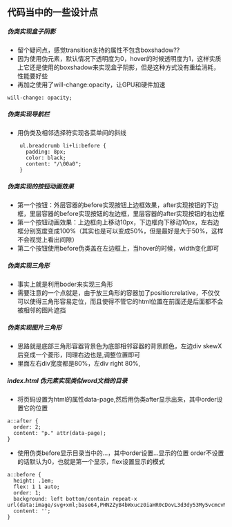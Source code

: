 ## 代码当中的一些设计点
#####  伪类实现盒子阴影
* 留个疑问点，感觉transition支持的属性不包含boxshadow??
* 因为使用伪元素，默认情况下透明度为0，hover的时候透明度为1，这样实质上它还是使用的boxshadow来实现盒子阴影，但是这种方式没有重绘消耗，性能要好些
* 再加之使用了will-change:opacity，让GPU和硬件加速
```
will-change: opacity;
```
##### 伪类实现导航栏
* 用伪类及相邻选择符实现各菜单间的斜线
```
    ul.breadcrumb li+li:before {
      padding: 8px;
      color: black;
      content: "/\00a0";
    }
```
##### 伪类实现的按钮动画效果
* 第一个按钮：外层容器的before实现按钮上边框效果，after实现按钮的下边框，里层容器的before实现按钮的左边框，里层容器的after实现按钮的右边框
* 第一个按钮动画效果：上边框向上移动10px，下边框向下移动10px，左右边框分别宽度变成100%（其实也是可以变成50%，但是最好是大于50%，这样不会视觉上看出间隙）
* 第二个按钮使用before伪类盖在左边框上，当hover的时候，width变化即可

##### 伪类实现三角形
* 事实上就是利用boder来实现三角形
* 需要注意的一个点就是，由于放三角形的容器加了position:relative，不仅仅可以使得三角形容易定位，而且使得不管它的html位置在前面还是后面都不会被相邻的图片遮挡

##### 伪类实现图片三角形
* 思路就是底部三角形容器背景色为底部相邻容器的背景颜色，左边div skewX后变成一个菱形，同理右边也是,调整位置即可
* 里面左右div宽度都是80%，左div right 80%,


#####  index.html  伪元素实现类似word文档的目录
* 将页码设置为html的属性data-page,然后用伪类after显示出来，其中order设置它的位置
```
a::after {
  order: 2;
  content: "p." attr(data-page);
}
```
* 使用伪类before显示目录当中的...，其中order设置...显示的位置  order不设置的话默认为0，也就是第一个显示，flex设置显示的模式
```
a::before {
  height: .1em;
  flex: 1 1 auto;
  order: 1;
  background: left bottom/contain repeat-x url(data:image/svg+xml;base64,PHN2ZyB4bWxucz0iaHR0cDovL3d3dy53My5vcmcvMjAwMC9zdmciIHZpZXdCb3g9IjAgMCA3IDIiPjxjaXJjbGUgZmlsbD0iI2ZmZiIgY3g9IjMuNSIgY3k9IjEiIHI9IjEiLz48L3N2Zz4=);
  content: '';
}
```

